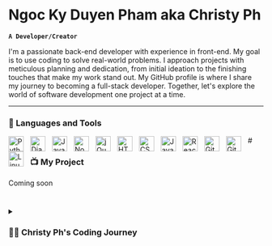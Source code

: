 # Ngoc Ky Duyen Pham aka Christy Ph

**` A Developer/Creator `**

I'm a passionate back-end developer with experience in front-end. My goal is to use coding to solve real-world problems. I approach projects with meticulous planning and dedication, from initial ideation to the finishing touches that make my work stand out. My GitHub profile is where I share my journey to becoming a full-stack developer. Together, let's explore the world of software development one project at a time.

---

### 🧰 Languages and Tools
<img align="left" alt="Python" width="30px" style="padding-right:10px;" src="https://cdn.jsdelivr.net/gh/devicons/devicon/icons/python/python-plain.svg" />
<img align="left" alt="Django" width="30px" style="padding-right:10px;" src="https://cdn.jsdelivr.net/gh/devicons/devicon/icons/django/django-plain.svg" />
<img align="left" alt="JavaScript" width="30px" style="padding-right:10px;" src="https://cdn.jsdelivr.net/gh/devicons/devicon/icons/javascript/javascript-plain.svg" />
<img align="left" alt="NodeJS" width="30px" style="padding-right:10px;" src="https://cdn.jsdelivr.net/gh/devicons/devicon/icons/nodejs/nodejs-original.svg" />
<img align="left" alt="jQuery" width="30px" style="padding-right:10px;" src="https://cdn.jsdelivr.net/gh/devicons/devicon/icons/jquery/jquery-original.svg" />
<img align="left" alt="HTML" width="30px" style="padding-right:10px;" src="https://cdn.jsdelivr.net/gh/devicons/devicon/icons/html5/html5-plain.svg" />
<img align="left" alt="CSS" width="30px" style="padding-right:10px;" src="https://cdn.jsdelivr.net/gh/devicons/devicon/icons/css3/css3-plain.svg" />
<img align="left" alt="JavaScript" width="30px" style="padding-right:10px;" src="https://cdn.jsdelivr.net/gh/devicons/devicon/icons/javascript/javascript-plain.svg" />
<img align="left" alt="React" width="30px" style="padding-right:10px;" src="https://cdn.jsdelivr.net/gh/devicons/devicon/icons/react/react-original.svg" />
<img align="left" alt="GitHub" width="30px" style="padding-right:10px;" src="https://cdn.jsdelivr.net/gh/devicons/devicon/icons/github/github-original.svg" />
<img align="left" alt="Git" width="30px" style="padding-right:10px;" src="https://cdn.jsdelivr.net/gh/devicons/devicon/icons/git/git-original.svg" />
<img align="left" alt="Linux" width="30px" style="padding-right:10px;" src="https://cdn.jsdelivr.net/gh/devicons/devicon/icons/linux/linux-original.svg" />
#

### 📺 My Project

Coming soon

#

<details>
 <summary><h3>👨‍💻 Christy Ph's Coding Journey</h3></summary>
In 2019, I started my journey with a unique perspective - as a recent graduate from university. I had just completed my academic studies and was ready to embark on a career in the field of digital marketing. However, it was during this time that I stumbled upon an exciting opportunity to become the administrator for my company's website. This role introduced me to the vast and fascinating world of coding.

In 2021, I decided to take my coding journey to the next level by transitioning into a front-end developer role. This period was transformative as I delved into various programming languages and technologies, including JavaScript, HTML, CSS, jQuery, WordPress, and Bootstrap. During this time, I also began to explore the realms of React and Node.js, broadening my skills and knowledge.

By 2022, I had made significant progress in my career and was recognized for my dedication and hard work. I was promoted to the position of Quality Assurance (QA) for the Front-End Developer Team, where I continued to fine-tune my expertise and contribute to the team's success.

Fast forward to 2023, and I find myself on an exciting new chapter of my coding journey. This year, I have set my sights on deepening my understanding of Python, diving into data structures and algorithms (DSA), mastering object-oriented programming (OOP) principles, and exploring web frameworks like Flask and Django. This phase represents my ongoing commitment to growth and learning.

My journey has been a progression of continuous curiosity, skill development, and career advancement. I'm excited to see where this journey will lead me in the future, as I'm constantly seeking new challenges and opportunities to expand my knowledge and expertise in the ever-evolving world of technology.
